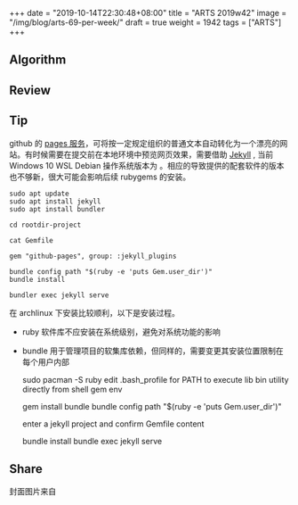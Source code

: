 +++
date = "2019-10-14T22:30:48+08:00"
title = "ARTS 2019w42"
image = "/img/blog/arts-69-per-week/"
draft = true
weight = 1942
tags = ["ARTS"]
+++


<!--more-->

## Algorithm

## Review

## Tip

github 的 [pages 服务](https://pages.github.com/)，可将按一定规定组织的普通文本自动转化为一个漂亮的网站。有时候需要在提交前在本地环境中预览网页效果，需要借助 [Jekyll](https://jekyllrb.com/) , 当前 Windows 10 WSL Debian 操作系统版本为 。相应的导致提供的配套软件的版本也不够新，很大可能会影响后续 rubygems 的安装。

    sudo apt update
    sudo apt install jekyll
    sudo apt install bundler

    cd rootdir-project

    cat Gemfile

    gem "github-pages", group: :jekyll_plugins

    bundle config path "$(ruby -e 'puts Gem.user_dir')"
    bundle install 

    bundler exec jekyll serve 

在 archlinux 下安装比较顺利，以下是安装过程。

- ruby 软件库不应安装在系统级别，避免对系统功能的影响
- bundle 用于管理项目的软集库依赖，但同样的，需要变更其安装位置限制在每个用户内部

    sudo pacman -S ruby
    edit .bash_profile for PATH to execute lib bin utility directly from shell
    gem env

    gem install bundle
    bundle config path "$(ruby -e 'puts Gem.user_dir')"

    enter a jekyll project and confirm Gemfile content

    bundle install
    bundle exec jekyll serve




## Share


封面图片来自 []() <a href="h"><i class="fa fa-dribbble" aria-hidden="true"></i> </a>